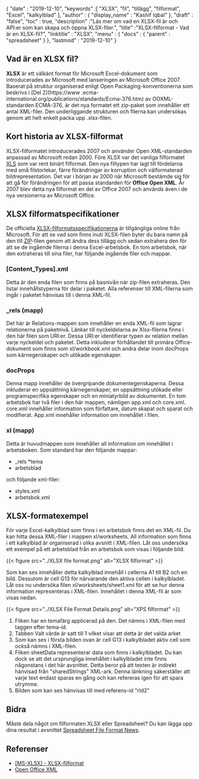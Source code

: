 {
  "date" : "2019-12-10",
  "keywords" :[ "XLSX", "fil", "tillägg", "filformat", "Excel", "kalkylblad" ],
  "author" : {
    "display_name" : "Kashif Iqbal"
},
  "draft" : "false",
  "toc" : true,
  "description" :"Läs mer om vad en XLSX-fil är och API:er som kan skapa och öppna XLSX-filer.",
  "title" :"XLSX-filformat - Vad är en XLSX-fil?",
  "linktitle" : "XLSX",
  "menu" : {
    "docs" : {
      "parent" : "spreadsheet"
}
},
  "lastmod" : "2019-12-10"
}

## Vad är en XLSX fil?

**XLSX** är ett välkänt format för Microsoft Excel-dokument som introducerades av Microsoft med lanseringen av Microsoft Office 2007. Baserat på struktur organiserad enligt Open Packaging-konventionerna som beskrivs i [Del 2](https://www .ecma-international.org/publications/standards/Ecma-376.htm) av OOXML-standarden ECMA-376, är det nya formatet ett zip-paket som innehåller ett antal XML-filer. Den underliggande strukturen och filerna kan undersökas genom att helt enkelt packa upp .xlsx-filen.

## Kort historia av XLSX-filformat

XLSX-filformatet introducerades 2007 och använder Open XML-standarden anpassad av Microsoft redan 2000. Före XLSX var det vanliga filformatet [XLS](/sv/spreadsheet/xls/) som var rent binärt filformat. Den nya filtypen har lagt till fördelarna med små filstorlekar, färre förändringar av korruption och välformaterad bildrepresentation. Det var i början av 2000 när Microsoft bestämde sig för att gå för förändringen för att passa standarden för **Office Open XML**. År 2007 blev detta nya filformat en del av Office 2007 och används även i de nya versionerna av Microsoft Office.

## XLSX filformatspecifikationer

De officiella [XLSX-filformatsspecifikationerna](https://learn.microsoft.com/en-us/openspecs/office_standards/ms-xlsx/2c5dee00-eff2-4b22-92b6-0738acd4475e) är tillgängliga online från Microsoft. För att se vad som finns inuti XLSX-filen byter du bara namn på den till [ZIP](/sv/compression/zip/)-filen genom att ändra dess tillägg och sedan extrahera den för att se de ingående filerna i denna Excel-arbetsbok. En tom arbetsbok, när den extraheras till sina filer, har följande ingående filer och mappar.

### [Content_Types].xml ###

Detta är den enda filen som finns på basnivån när zip-filen extraheras. Den listar innehållstyperna för delar i paketet. Alla referenser till XML-filerna som ingår i paketet hänvisas till i denna XML-fil.

### \_rels (mapp) ###

Det här är Relations-mappen som innehåller en enda XML-fil som lagrar relationerna på paketnivå. Länkar till nyckeldelarna av Xlsx-filerna finns i den här filen som URI:er. Dessa URI:er identifierar typen av relation mellan varje nyckeldel och paketet. Detta inkluderar förhållandet till primära Office-dokument som finns som xl/workbook.xml och andra delar inom docProps som kärnegenskaper och utökade egenskaper.

### docProps ###

Denna mapp innehåller de övergripande dokumentegenskaperna. Dessa inkluderar en uppsättning kärnegenskaper, en uppsättning utökade eller programspecifika egenskaper och en miniatyrbild av dokumentet. En tom arbetsbok har två filer i den här mappen, nämligen app.xml och core.xml. core.xml innehåller information som författare, datum skapat och sparat och modifierat. App.xml innehåller information om innehållet i filen.

### xl (mapp) ###

Detta är huvudmappen som innehåller all information om innehållet i arbetsboken. Som standard har den följande mappar:

* \_rels
*tema
* arbetsblad

och följande xml-filer:

* styles.xml
* arbetsbok.xml

## XLSX-formatexempel ##


För varje Excel-kalkylblad som finns i en arbetsbok finns det en XML-fil. Du kan hitta dessa XML-filer i mappen xl/worksheets. All information som finns i ett kalkylblad är organiserad i olika avsnitt i XML-filen. Låt oss undersöka ett exempel på ett arbetsblad från en arbetsbok som visas i följande bild.

{{< figure src="../XLSX file format.png" alt="XLSX filformat" >}}

Som kan ses innehåller detta kalkylblad innehåll i cellerna A1 till B2 och en bild. Dessutom är cell G13 för närvarande den aktiva cellen i kalkylbladet. Låt oss nu undersöka filen xl/worksheets/sheet1.xml för att se hur denna information representeras i XML-filen. Innehållet i denna XML-fil är som visas nedan.

{{< figure src="../XLSX File Format Details.png" alt="XPS filformat" >}}

1. Fliken har en temafärg applicerad på den. Det nämns i XML-filen med taggen<tabColor> efter tema-id.
1. Tabben Valt värde är satt till 1 vilket visar att detta är det valda arket
1. Som kan ses i första bilden ovan är cell G13 i kalkylbladet aktiv cell som också nämns i XML-filen.
1. Fliken sheetData representerar data som finns i kalkylbladet. Du kan dock se att det ursprungliga innehållet i kalkylbladet inte finns någonstans i det här avsnittet. Detta beror på att texten är indirekt hänvisad från "sharedStrings" XML-ark. Denna länkning säkerställer att varje text endast sparas en gång och kan refereras igen för att spara utrymme.
1. Bilden som kan ses hänvisas till med referens-id "rId2"

## Bidra

Måste dela något om filformaten XLSX eller Spreadsheet? Du kan lägga upp dina resultat i avsnittet [Spreadsheet File Format News](https://news.fileformat.com/t/Spreadsheet).

## Referenser

* [[MS-XLSX] - XLSX-filformat](https://learn.microsoft.com/en-us/openspecs/office_standards/ms-xlsx/2c5dee00-eff2-4b22-92b6-0738acd4475e)
* [Open Office XML](http://officeopenxml.com/anatomyofOOXML-xlsx.php)

